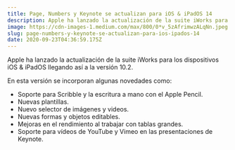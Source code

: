 ```yaml
---
title: Page, Numbers y Keynote se actualizan para iOS & iPadOS 14
description: Apple ha lanzado la actualización de la suite iWorks para los dispositivos iOS & iPadOS llegando así a la versión 10.2.
image: https://cdn-images-1.medium.com/max/800/0*v_5zAfrimwzALqNn.jpeg
slug: page-numbers-y-keynote-se-actualizan-para-ios-ipados-14
date: 2020-09-23T04:36:59.175Z
---
```


Apple ha lanzado la actualización de la suite iWorks para los dispositivos iOS & iPadOS llegando así a la versión 10.2.

En esta versión se incorporan algunas novedades como:

- Soporte para Scribble y la escritura a mano con el Apple Pencil.
- Nuevas plantillas.
- Nuevo selector de imágenes y videos.
- Nuevas formas y objetos editables.
- Mejoras en el rendimiento al trabajar con tablas grandes.
- Soporte para vídeos de YouTube y Vimeo en las presentaciones de Keynote.
